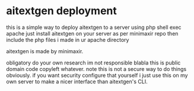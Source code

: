 # aitextgen deployment

this is a simple way to deploy aitextgen to a server using php shell exec apache
just install aitextgen on your server as per minimaxir repo
then include the php files i made in ur apache directory

aitextgen is made by minimaxir.

obligatory do your own research im not responsible blabla this is public domain code copyleft whatever.
note this is not a secure way to do things obviously. if you want security configure that yourself
i just use this on my own server to make a nicer interface than aitextgen's CLI.
